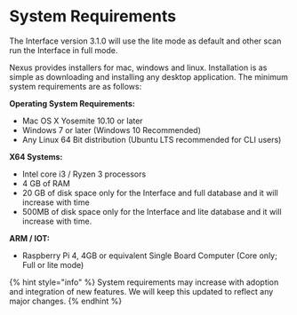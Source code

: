 # System Requirements

The Interface version 3.1.0 will use the lite mode as default and other scan run the Interface in full mode.&#x20;

Nexus provides installers for mac, windows and linux. Installation is as simple as downloading and installing any desktop application. The minimum system requirements are as follows:

**Operating System Requirements:**

* Mac OS X Yosemite 10.10 or later
* Windows 7 or later (Windows 10 Recommended)
* Any Linux 64 Bit distribution (Ubuntu LTS recommended for CLI users)

**X64 Systems:**

* Intel core i3 / Ryzen 3 processors
* 4 GB of RAM
* 20 GB of disk space only for the Interface and full database and it will increase with time
* 500MB of disk space only for the Interface and lite database and it will increase with time.

**ARM / IOT:**

* Raspberry Pi 4, 4GB or equivalent Single Board Computer (Core only; Full or lite mode)

{% hint style="info" %}
System requirements may increase with adoption and integration of new features. We will keep this updated to reflect any major changes.
{% endhint %}
